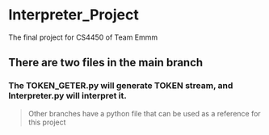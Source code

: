 # Interpreter_Project
The final project for CS4450 of Team Emmm

## There are two files in the main branch
### The TOKEN_GETER.py will generate TOKEN stream, and Interpreter.py will interpret it.
> Other branches have a python file that can be used as a reference for this project
